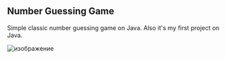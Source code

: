 ## Number Guessing Game
Simple classic number guessing game on Java. Also it's my first project on Java.

![изображение](https://github.com/user-attachments/assets/2434dd91-1eb7-451e-ab28-74ee4de451c0)
